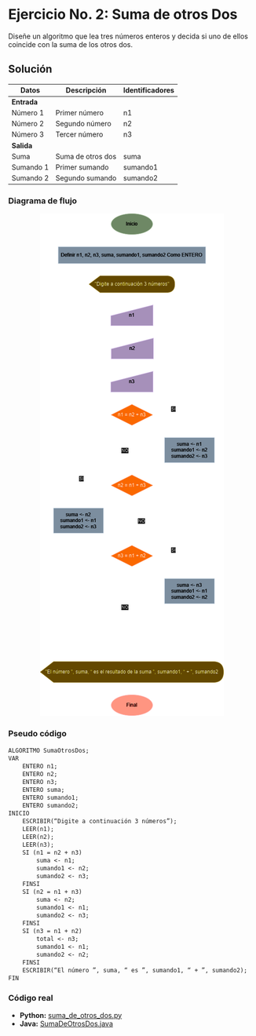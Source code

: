 # Ejercicio No. 2: Suma de otros Dos

Diseñe un algoritmo que lea tres números enteros y decida si uno de ellos coincide con la suma de los otros dos.

## Solución

| **Datos**   | **Descripción**   | **Identificadores** |
|-------------|-------------------|---------------------|
| **Entrada** |                   |                     |
| Número 1    | Primer número     | n1                  |
| Número 2    | Segundo número    | n2                  |
| Número 3    | Tercer número     | n3                  |
| **Salida**  |                   |                     |
| Suma        | Suma de otros dos | suma                |
| Sumando 1   | Primer sumando    | sumando1            |
| Sumando 2   | Segundo sumando   | sumando2            |

### Diagrama de flujo

<p align="center">
    <img src="./diagrama_flujo.png" alt="Diagrama de flujo ejercicio no.2" />
</p>

### Pseudo código

```
ALGORITMO SumaOtrosDos;
VAR
	ENTERO n1;
	ENTERO n2;
	ENTERO n3;
	ENTERO suma;
	ENTERO sumando1;
	ENTERO sumando2;
INICIO
	ESCRIBIR(“Digite a continuación 3 números”);
	LEER(n1);
	LEER(n2);
	LEER(n3);
	SI (n1 = n2 + n3)
		suma <- n1;
		sumando1 <- n2;
		sumando2 <- n3;
	FINSI
	SI (n2 = n1 + n3)
		suma <- n2;
		sumando1 <- n1;
		sumando2 <- n3;
	FINSI
	SI (n3 = n1 + n2)
		total <- n3;
		sumando1 <- n1;
		sumando2 <- n2;
	FINSI
	ESCRIBIR(“El número ”, suma, “ es ”, sumando1, “ + ”, sumando2);
FIN
```

### Código real

- **Python:** [suma_de_otros_dos.py](./suma_de_otros_dos.py)
- **Java:** [SumaDeOtrosDos.java](./SumaDeOtrosDos.java)